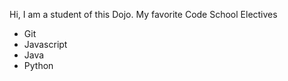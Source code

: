 Hi,
I am a student of this Dojo.
My favorite Code School Electives
* Git
* Javascript
* Java
* Python
